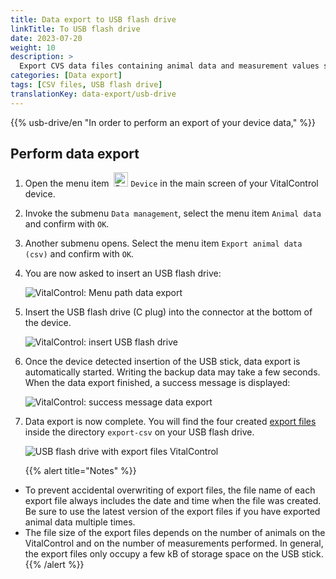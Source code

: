 ```yaml
---
title: Data export to USB flash drive
linkTitle: To USB flash drive
date: 2023-07-20
weight: 10
description: >
  Export CVS data files containing animal data and measurement values stored on the VitalControl device to a USB flash drive.
categories: [Data export]
tags: [CSV files, USB flash drive]
translationKey: data-export/usb-drive
---
```

{{% usb-drive/en "In order to perform an export of your device data," %}}

## Perform data export

1. Open the menu item &nbsp;<img src="/icons/device.svg" width="23" align="bottom" alt="Device" /> `Device` in the main screen of your VitalControl device.

2. Invoke the submenu `Data management`, select the menu item `Animal data` and confirm with `OK`.

3. Another submenu opens. Select the menu item `Export animal data (csv)` and confirm with `OK`.

4. You are now asked to insert an USB flash drive:

   ![VitalControl: Menu path data export](../images/data-export.png "Invoke data export")

5. Insert the USB flash drive (C plug) into the connector at the bottom of the device.

   ![VitalControl: insert USB flash drive](/images/firmware/update/plug-in-dual-usb-stick.svg "Insert USB flash drive")

6. Once the device detected insertion of the USB stick, data export is automatically started. Writing the backup data may take a few seconds. When the data export finished, a success message is displayed:

   ![VitalControl: success message data export](../images/success-data-export.png "Success data export")

7. Data export is now complete. You will find the four created [export files](../export-files/) inside the directory `export-csv` on your USB flash drive.

   ![USB flash drive with export files VitalControl](../images/export-files.png "Export files on USB flash drive")

   {{% alert title="Notes" %}}
  - To prevent accidental overwriting of export files, the file name of each export file always includes the date and time when the file was created. Be sure to use the latest version of the export files if you have exported animal data multiple times.
  - The file size of the export files depends on the number of animals on the VitalControl and on the number of measurements performed. In general, the export files only occupy a few kB of storage space on the USB stick.
   {{% /alert %}}
   